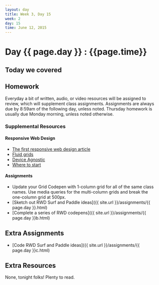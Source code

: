 ```yaml
---
layout: day
title: Week 3, Day 15
week: 2
day: 15
time: June 12, 2015
---
```


# Day {{ page.day }} : {{page.time}}

## Today we covered



## Homework
Everyday a bit of written, audio, or video resources will be assigned to review, which will supplement class assignments. Assignments are always due by 8:59am of the following day, unless noted. Thursday homework is usually due Monday morning, unless noted otherwise.

### Supplemental Resources

#### Responsive Web Design
* [The first responsive web design article](alistapart.com/article/responsive-web-design)
* [Fluid grids](http://alistapart.com/article/fluidgrids)
* [Device Agnostic](http://trentwalton.com/2014/03/10/device-agnostic)
* [Where to start](http://trentwalton.com/2013/02/07/where-to-start/)

#### Assignments
* Update your Grid Codepen with 1-column grid for all of the same class names. Use media queries for the multi-column grids and break the one-column grid at 500px.
* [Sketch out RWD Surf and Paddle ideas]({{ site.url }}/assignments/{{ page.day }}.html)
* [Complete a series of RWD codepens]({{ site.url }}/assignments/{{ page.day }}b.html)

## Extra Assignments
* [Code RWD Surf and Paddle ideas]({{ site.url }}/assignments/{{ page.day }}c.html)


## Extra Resources
None, tonight folks! Plenty to read.
